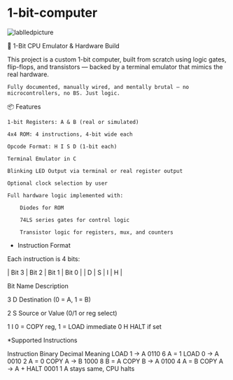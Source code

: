 # 1-bit-computer
![lablledpicture](https://github.com/user-attachments/assets/c20e71e7-5ede-4cbc-841c-578488daa07e)

🧠 1-Bit CPU Emulator & Hardware Build

This project is a custom 1-bit computer, built from scratch using logic gates, flip-flops, and transistors — backed by a terminal emulator that mimics the real hardware.

    Fully documented, manually wired, and mentally brutal — no microcontrollers, no BS. Just logic.

📦 Features

    1-bit Registers: A & B (real or simulated)

    4x4 ROM: 4 instructions, 4-bit wide each

    Opcode Format: H I S D (1-bit each)

    Terminal Emulator in C

    Blinking LED Output via terminal or real register output

    Optional clock selection by user

    Full hardware logic implemented with:

        Diodes for ROM

        74LS series gates for control logic

        Transistor logic for registers, mux, and counters

* Instruction Format

Each instruction is 4 bits:

| Bit 3 | Bit 2 | Bit 1 | Bit 0 |
|   D   |   S   |   I   |   H   |

Bit	Name	Description

3	D	Destination (0 = A, 1 = B)

2	S	Source or Value (0/1 or reg select)

1	I	0 = COPY reg, 1 = LOAD immediate
0	H	HALT if set


*Supported Instructions

Instruction	Binary	Decimal	Meaning
LOAD 1 → A	0110	6	A = 1
LOAD 0 → A	0010	2	A = 0
COPY A → B	1000	8	B = A
COPY B → A	0100	4	A = B
COPY A → A + HALT	0001	1	A stays same, CPU halts
